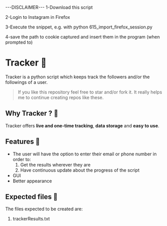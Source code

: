 ---DISCLAIMER---
1-Download this script

2-Login to Instagram in Firefox

3-Execute the snippet, e.g. with python 615_import_firefox_session.py

4-save the path to cookie captured and insert them in the program (when prompted to)


# Tracker 👻
Tracker is a python script which keeps track the followers and/or the followings of a user.

> If you like this repository feel free to star and/or fork it. It really helps me to continue creating repos like these.

## Why Tracker ? 🤔
Tracker offers **live and one-time tracking**, **data storage** and **easy to use**.

## Features 🎈

- The user will have the option to enter their email or phone number in order to:
  1) Get the results wherever they are
  2) Have continuous update about the progress of the script
- GUI
- Better appearance

## Expected files 📁
The files expected to be created are:
  1) trackerResults.txt
